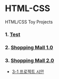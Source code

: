 # HTML-CSS
HTML/CSS Toy Projects

### 1. [Test](https://sr0020.github.io/HTML-CSS/Test/)
### 2. [Shopping Mall 1.0](https://sr0020.github.io/HTML-CSS/Shopping_Mall/)
### 3. [Shopping Mall 2.0](https://sr0020.github.io/HTML-CSS/IM%20Shop/)
- [3-1 프로젝트 시안](https://github.com/sr0020/HTML-CSS/blob/main/IM%20Shop/%ED%94%84%EB%A1%9C%EC%A0%9D%ED%8A%B8%20%EC%8B%9C%EC%95%88%202.0.pdf)
